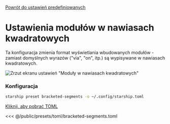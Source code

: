 [Powrót do ustawień predefiniowanych](./#bracketed-segments)

# Ustawienia modułów w nawiasach kwadratowych

Ta konfiguracja zmienia format wyświetlania wbudowanych modułów - zamiast domyślnych wyrazów ("via", "on", itp.) są wypisywane w nawiasach kwadratowych.

![Zrzut ekranu ustawień "Moduły w nawiasach kwadratowych"](/presets/img/bracketed-segments.png)

### Konfiguracja

```sh
starship preset bracketed-segments -o ~/.config/starship.toml
```

[Kliknij, aby pobrać TOML](/presets/toml/bracketed-segments.toml)

<<< @/public/presets/toml/bracketed-segments.toml
